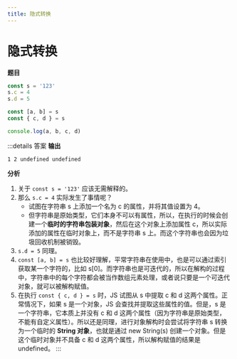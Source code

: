 ```yaml
---
title: 隐式转换
---
```


# 隐式转换

**题目**
```js
const s = '123'
s.c = 4
s.d = 5

const [a, b] = s
const { c, d } = s

console.log(a, b, c, d)
```
:::details 答案
**输出**
```
1 2 undefined undefined
```

**分析**
1. 关于 `const s = '123'` 应该无需解释的。
2. 那么 `s.c = 4` 实际发生了事情呢？
    - 试图在字符串 s 上添加一个名为 c 的属性，并将其值设置为 4。
    - 但字符串是原始类型，它们本身不可以有属性，所以，在执行的时候会创建一个**临时的字符串包装对象**，然后在这个对象上添加属性 c，所以实际添加的属性在临时对象上，而不是字符串 s 上。而这个字符串也会因为垃圾回收机制被销毁。
3. `s.d = 5` 同理。
4. `const [a, b] = s` 也比较好理解，平常字符串在使用中，也是可以通过索引获取某一个字符的，比如 s[0]。而字符串也是可迭代的，所以在解构的过程中，字符串中的每个字符都会被当作数组元素处理，或者说只要是一个可迭代对象，就可以被解构赋值。
5. 在执行 `const { c, d } = s` 时，JS 试图从 s 中提取 c 和 d 这两个属性。正常情况下，如果 s 是一个对象，JS 会查找并提取这些属性的值。但是，s 是一个字符串，它本质上并没有 c 和 d 这两个属性（因为字符串是原始类型，不能有自定义属性）。所以还是同理，进行对象解构时会尝试将字符串 s 转换为一个临时的 **String 对象**，也就是通过 new String(s) 创建一个对象。但是这个临时对象并不具备 c 和 d 这两个属性，所以解构赋值的结果是 undefined。
:::